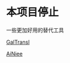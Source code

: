 # 本项目停止
一些更加好用的替代工具

[GalTransl](https://github.com/XD2333/GalTransl)

[AiNiee](https://github.com/NEKOparapa/AiNiee-chatgpt)
